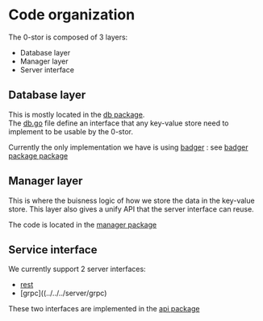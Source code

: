 # Code organization

The 0-stor is composed of 3 layers:
- Database layer
- Manager layer
- Server interface

## Database layer
This is mostly located in the [db package](../../../server/db).  
The [db.go](../../../server/db/db.go) file define an interface that any key-value store need to implement to be usable by the 0-stor.

Currently the only implementation we have is using [badger](https://github.com/dgraph-io/badger) : see [badger package package](../../../server/db/badger)


## Manager layer
This is where the buisness logic of how we store the data in the key-value store. This layer also gives a unify API that the server interface can reuse.


The code is located in the [manager package](../../../server/manager)

## Service interface
We currently support 2 server interfaces:
- [rest](../../../server/api/rest)
- [grpc]((../../../server/grpc)

These two interfaces are implemented in the [api package](../../../server/api)
